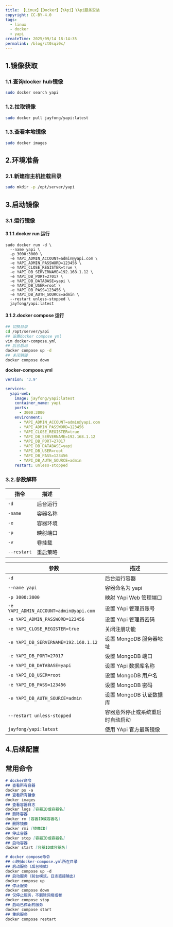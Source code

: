 ```yaml
---
title: 【Linux】【Docker】【YApi】YApi服务安装
copyright: CC-BY-4.0
tags:
  - linux
  - docker
  - yapi
createTime: 2025/09/14 18:14:35
permalink: /blog/ct0sqi0x/
---
```


## 1.镜像获取

### 1.1.查询docker hub镜像

```bash
sudo docker search yapi
```

### 1.2.拉取镜像

```bash
sudo docker pull jayfong/yapi:latest
```

### 1.3.查看本地镜像

```bash
sudo docker images
```

## 2.环境准备
### 2.1.新建宿主机挂载目录

```bash
sudo mkdir -p /opt/server/yapi
```

## 3.启动镜像

### 3.1.运行镜像
#### 3.1.1.docker run 运行

```shell
sudo docker run -d \
  --name yapi \
  -p 3000:3000 \
  -e YAPI_ADMIN_ACCOUNT=admin@yapi.com \
  -e YAPI_ADMIN_PASSWORD=123456 \
  -e YAPI_CLOSE_REGISTER=true \
  -e YAPI_DB_SERVERNAME=192.168.1.12 \
  -e YAPI_DB_PORT=27017 \
  -e YAPI_DB_DATABASE=yapi \
  -e YAPI_DB_USER=root \
  -e YAPI_DB_PASS=123456 \
  -e YAPI_DB_AUTH_SOURCE=admin \
  --restart unless-stopped \
  jayfong/yapi:latest
```
#### 3.1.2.docker compose 运行

```bash
## 切换目录
cd /opt/server/yapi
## 设置docker compose yml
vim docker-compose.yml
## 后台启动
docker compose up -d
## 关闭销毁
docker compose down
```

**docker-compose.yml**

```yaml
version: '3.9'

services:
  yapi-web:
    image: jayfong/yapi:latest
    container_name: yapi
    ports:
      - 3000:3000
    environment:
      - YAPI_ADMIN_ACCOUNT=admin@yapi.com 
      - YAPI_ADMIN_PASSWORD=123456
      - YAPI_CLOSE_REGISTER=true
      - YAPI_DB_SERVERNAME=192.168.1.12
      - YAPI_DB_PORT=27017
      - YAPI_DB_DATABASE=yapi
      - YAPI_DB_USER=root
      - YAPI_DB_PASS=123456
      - YAPI_DB_AUTH_SOURCE=admin
    restart: unless-stopped
```

### 3.2.参数解释

| 指令        | 描述     |
| ----------- | -------- |
| `-d`        | 后台运行 |
| `-name`     | 容器名称 |
| `-e`        | 容器环境 |
| `-p`        | 映射端口 |
| `-v`        | 卷挂载   |
| `--restart` | 重启策略 |

| 参数                                   | 描述                             |
| -------------------------------------- | -------------------------------- |
| `-d`                                   | 后台运行容器                     |
| `--name yapi`                          | 容器命名为 yapi                  |
| `-p 3000:3000`                         | 映射 YApi Web 管理端口           |
| `-e YAPI_ADMIN_ACCOUNT=admin@yapi.com` | 设置 YApi 管理员账号             |
| `-e YAPI_ADMIN_PASSWORD=123456`        | 设置 YApi 管理员密码             |
| `-e YAPI_CLOSE_REGISTER=true`          | 关闭注册功能                     |
| `-e YAPI_DB_SERVERNAME=192.168.1.12`   | 设置 MongoDB 服务器地址          |
| `-e YAPI_DB_PORT=27017`                | 设置 MongoDB 端口                |
| `-e YAPI_DB_DATABASE=yapi`             | 设置 YApi 数据库名称             |
| `-e YAPI_DB_USER=root`                 | 设置 MongoDB 用户名              |
| `-e YAPI_DB_PASS=123456`               | 设置 MongoDB 密码                |
| `-e YAPI_DB_AUTH_SOURCE=admin`         | 设置 MongoDB 认证数据库          |
| `--restart unless-stopped`             | 容器意外停止或系统重启时自动启动 |
| `jayfong/yapi:latest`                  | 使用 YApi 官方最新镜像           |

## 4.后续配置



## 常用命令

```markdown
# docker命令
## 查看所有容器
docker ps -a
## 查看所有镜像
docker images
## 查看容器日志
docker logs [容器ID或容器名]
## 删除容器
docker rm [容器ID或容器名]
## 删除镜像
docker rmi [镜像ID]
## 停止容器
docker stop [容器ID或容器名]
## 启动容器
docker start [容器ID或容器名]

# docker compose命令
## cd到docker-compose.yml所在目录
## 启动服务（后台模式）
docker compose up -d
## 启动服务（前台模式，日志直接输出）
docker compose up
## 停止服务
docker compose down
## 仅停止服务，不删除网络或卷
docker compose stop
## 启动已停止的服务
docker compose start
## 重启服务
docker compose restart
```

